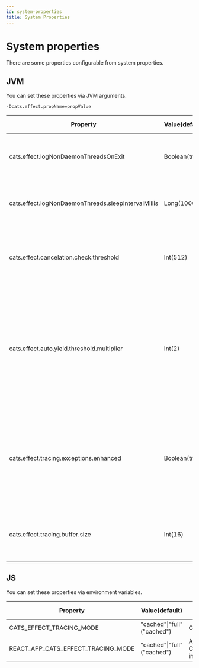 ```yaml
---
id: system-properties
title: System Properties
---
```

# System properties

There are some properties configurable from system properties.

## JVM
You can set these properties via JVM arguments.
```
-Dcats.effect.propName=propValue
```

|Property|Value(default)|Description|CE version |
|---|---|---|---|
|cats.effect.logNonDaemonThreadsOnExit| Boolean(true)| Whether or not we should check for non-daemon threads on jvm exit. |3|
|cats.effect.logNonDaemonThreads.sleepIntervalMillis|Long(10000L)|Time to sleep between checking for non-daemon threads present|3|
|cats.effect.cancelation.check.threshold|Int(512)|configure how often cancellation is checked. By default, Every 512 iteration of the run loop.|3|
|cats.effect.auto.yield.threshold.multiplier|Int(2)|This property determinses auto-yield threshold in combination with cancellation check threshold. Auto-yield threshold is product of them. About auto-yielding, see [thread-model](../thread-model.md).|3|
|cats.effect.tracing.exceptions.enhanced|Boolean(true)|Augment the stack traces of caught exceptions to include frames from the asynchronous stack traces. For further information, visit [tracing](../tracing.md) page|2, 3|
|cats.effect.tracing.buffer.size|Int(16)|Initial tracing buffer size is 2 by the power of this value. Thus, 2^16 by default.|2, 3|

## JS
You can set these properties via environment variables.

|Property|Value(default)|Description|CE version|
|---|---|---|---|
|CATS_EFFECT_TRACING_MODE|"cached"\|"full"("cached")|Configure tracing mode.|3|
|REACT_APP_CATS_EFFECT_TRACING_MODE|"cached"\|"full"("cached")|Alias for CATS_EFFECT_TRACING_MODE in react app|3|
